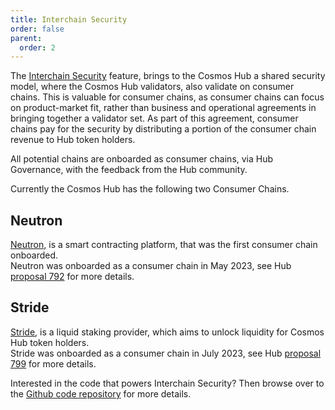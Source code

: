 ```yaml
---
title: Interchain Security
order: false
parent:
  order: 2
---
```


The [Interchain Security](https://interchainsecurity.dev/) feature, brings to the Cosmos Hub a shared security model, where the Cosmos Hub validators, also validate on consumer chains. This is valuable for consumer chains, as consumer chains can focus on product-market fit, rather than business and operational agreements in bringing together a validator set. As part of this agreement, consumer chains pay for the security by distributing a portion of the consumer chain revenue to Hub token holders.

All potential chains are onboarded as consumer chains, via Hub Governance, with the feedback from the Hub community.

Currently the Cosmos Hub has the following two Consumer Chains.

## Neutron

[Neutron](https://neutron.org/), is a smart contracting platform, that was the first consumer chain onboarded.  
Neutron was onboarded as a consumer chain in May 2023, see Hub [proposal 792](https://www.mintscan.io/cosmos/proposals/792) for more details.

## Stride

[Stride](https://www.stride.zone/), is a liquid staking provider, which aims to unlock liquidity for Cosmos Hub token holders.  
Stride was onboarded as a consumer chain in July 2023, see Hub [proposal 799](https://www.mintscan.io/cosmos/proposals/799) for more details.

Interested in the code that powers Interchain Security? Then browse over to the [Github code repository](https://github.com/cosmos/interchain-security/) for more details.
